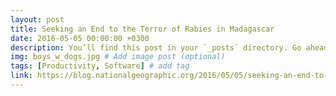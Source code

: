 ```yaml
---
layout: post
title: Seeking an End to the Terror of Rabies in Madagascar
date: 2016-05-05 00:00:00 +0300
description: You’ll find this post in your `_posts` directory. Go ahead and edit it and re-build the site to see your changes. # Add post description (optional)
img: boys_w_dogs.jpg # Add image post (optional)
tags: [Productivity, Software] # add tag
link: https://blog.nationalgeographic.org/2016/05/05/seeking-an-end-to-the-terror-of-rabies-in-madagascar/
---
```


